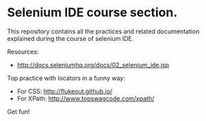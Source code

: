 
# Selenium IDE course section.

This repository contains all the practices and related documentation  
explained during the course of selenium IDE.

Resources:

- http://docs.seleniumhq.org/docs/02_selenium_ide.jsp
 
Top practice with locators in a funny way:
- For CSS:   http://flukeout.github.io/
- For XPath: http://www.topswagcode.com/xpath/

Get fun!
